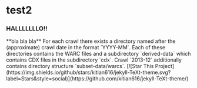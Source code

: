 # test2
<h3>HALLLLLLLO!!</h3>
**bla bla bla**
For each crawl there exists a directory named after the (approximate)
crawl date in the format `YYYY-MM`. Each of these directories contains
the WARC files and a subdirectory `derived-data` which contains CDX
files in the subdirectory `cdx`. Crawl `2013-12` additionally contains 
directory structure `subset-data/warcs`.
[![Star This Project](https://img.shields.io/github/stars/kitian616/jekyll-TeXt-theme.svg?label=Stars&style=social)](https://github.com/kitian616/jekyll-TeXt-theme/)


